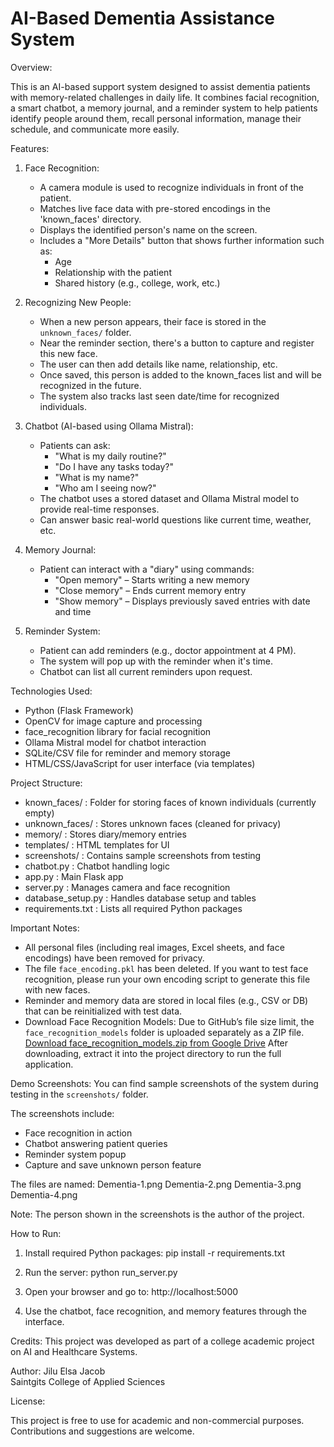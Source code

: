 ﻿AI-Based Dementia Assistance System
===================================


Overview:


This is an AI-based support system designed to assist dementia patients with memory-related challenges in daily life. It combines facial recognition, a smart chatbot, a memory journal, and a reminder system to help patients identify people around them, recall personal information, manage their schedule, and communicate more easily.


Features:


1. Face Recognition:
   - A camera module is used to recognize individuals in front of the patient.
   - Matches live face data with pre-stored encodings in the 'known_faces' directory.
   - Displays the identified person's name on the screen.
   - Includes a "More Details" button that shows further information such as:
     - Age
     - Relationship with the patient
     - Shared history (e.g., college, work, etc.)


2. Recognizing New People:
   - When a new person appears, their face is stored in the `unknown_faces/` folder.
   - Near the reminder section, there's a button to capture and register this new face.
   - The user can then add details like name, relationship, etc.
   - Once saved, this person is added to the known_faces list and will be recognized in the future.
   - The system also tracks last seen date/time for recognized individuals.


3. Chatbot (AI-based using Ollama Mistral):
   - Patients can ask:
     - "What is my daily routine?"
     - "Do I have any tasks today?"
     - "What is my name?"
     - "Who am I seeing now?"
   - The chatbot uses a stored dataset and Ollama Mistral model to provide real-time responses.
   - Can answer basic real-world questions like current time, weather, etc.


4. Memory Journal:
   - Patient can interact with a "diary" using commands:
     - "Open memory" – Starts writing a new memory
     - "Close memory" – Ends current memory entry
     - "Show memory" – Displays previously saved entries with date and time


5. Reminder System:
   - Patient can add reminders (e.g., doctor appointment at 4 PM).
   - The system will pop up with the reminder when it's time.
   - Chatbot can list all current reminders upon request.


Technologies Used:
- Python (Flask Framework)
- OpenCV for image capture and processing
- face_recognition library for facial recognition
- Ollama Mistral model for chatbot interaction
- SQLite/CSV file for reminder and memory storage
- HTML/CSS/JavaScript for user interface (via templates)


Project Structure:
- known_faces/        : Folder for storing faces of known individuals (currently empty)
- unknown_faces/      : Stores unknown faces (cleaned for privacy)
- memory/             : Stores diary/memory entries
- templates/          : HTML templates for UI
- screenshots/        : Contains sample screenshots from testing
- chatbot.py          : Chatbot handling logic
- app.py              : Main Flask app
- server.py           : Manages camera and face recognition
- database_setup.py   : Handles database setup and tables
- requirements.txt    : Lists all required Python packages


Important Notes:
- All personal files (including real images, Excel sheets, and face encodings) have been removed for privacy.
- The file `face_encoding.pkl` has been deleted. If you want to test face recognition, please run your own encoding script to generate this file with new faces.
- Reminder and memory data are stored in local files (e.g., CSV or DB) that can be reinitialized with test data.
- Download Face Recognition Models:
Due to GitHub’s file size limit, the `face_recognition_models` folder is uploaded separately as a ZIP file.
[Download face_recognition_models.zip from Google Drive](https://drive.google.com/file/d/1rzMxyZ75dkSfHxO1AFWkmOwE9ZZjnWU-/view?usp=sharing)
After downloading, extract it into the project directory to run the full application.


Demo Screenshots:
You can find sample screenshots of the system during testing in the `screenshots/` folder.


The screenshots include:
- Face recognition in action
- Chatbot answering patient queries
- Reminder system popup
- Capture and save unknown person feature


The files are named:
  Dementia-1.png
  Dementia-2.png
  Dementia-3.png
  Dementia-4.png


Note: The person shown in the screenshots is the author of the project.


How to Run:
1. Install required Python packages:
   pip install -r requirements.txt


2. Run the server:
   python run_server.py


3. Open your browser and go to:
   http://localhost:5000


4. Use the chatbot, face recognition, and memory features through the interface.


Credits:
This project was developed as part of a college academic project on AI and Healthcare Systems.


Author:
Jilu Elsa Jacob  
Saintgits College of Applied Sciences


License:

This project is free to use for academic and non-commercial purposes. Contributions and suggestions are welcome.
